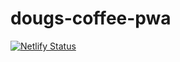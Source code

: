 # dougs-coffee-pwa

[![Netlify Status](https://api.netlify.com/api/v1/badges/bb1a361a-24d9-4ffc-8d20-e3830f2ac83b/deploy-status)](https://app.netlify.com/sites/dougs-coffee-pwa/deploys)
